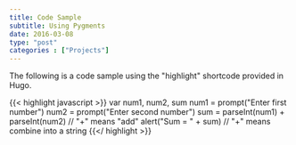```yaml
---
title: Code Sample
subtitle: Using Pygments
date: 2016-03-08
type: "post"
categories : ["Projects"]
---
```


The following is a code sample using the "highlight" shortcode provided in Hugo.

<!--more-->

{{< highlight javascript >}}
    var num1, num2, sum
    num1 = prompt("Enter first number")
    num2 = prompt("Enter second number")
    sum = parseInt(num1) + parseInt(num2) // "+" means "add"
    alert("Sum = " + sum)  // "+" means combine into a string
{{</ highlight >}}
